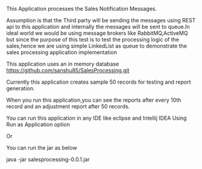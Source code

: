 This Application processes the Sales Notification Messages.

Assumption is that the Third party will be sending the messages using REST api to this application and internally the messages will be sent to queue.In ideal world we would be using message brokers like RabbitMQ,ActiveMQ but since the purpose of this test is to test the processing logic of the sales,hence we are using simple LinkedList as queue to demonstrate the sales processing application implementation

This application uses an in memory database
https://github.com/sanshu85/SalesProcessing.git

Currently this application creates sample 50 records for testing and report generation.

When you run this application,you can see the reports after every 10th record and an adjustment report after 50 records.

You can run this application in any IDE like eclipse and Intellij IDEA Using Run as Application option

Or

You can run the jar as below 

java -jar salesprocessing-0.0.1.jar